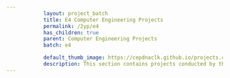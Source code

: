 ```yaml
---
            layout: project_batch
            title: E4 Computer Engineering Projects
            permalink: /2yp/e4
            has_children: true
            parent: Computer Engineering Projects
            batch: e4

            default_thumb_image: https://cepdnaclk.github.io/projects.ce.pdn.ac.lk/data/categories/2yp/thumbnail.jpg
            description: This section contains projects conducted by the students after their second year. Usually, these projects are conducted by groups of 3 students, and followed by Agile principles.
---
```

